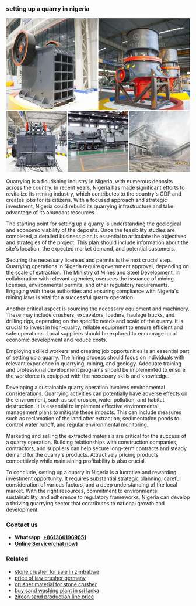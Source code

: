 <h3>setting up a quarry in nigeria</h3><img src='1708322991.jpg' alt=''><p>Quarrying is a flourishing industry in Nigeria, with numerous deposits across the country. In recent years, Nigeria has made significant efforts to revitalize its mining industry, which contributes to the country's GDP and creates jobs for its citizens. With a focused approach and strategic investment, Nigeria could rebuild its quarrying infrastructure and take advantage of its abundant resources.</p><p>The starting point for setting up a quarry is understanding the geological and economic viability of the deposits. Once the feasibility studies are completed, a detailed business plan is essential to articulate the objectives and strategies of the project. This plan should include information about the site's location, the expected market demand, and potential customers.</p><p>Securing the necessary licenses and permits is the next crucial step. Quarrying operations in Nigeria require government approval, depending on the scale of extraction. The Ministry of Mines and Steel Development, in collaboration with relevant agencies, oversees the issuance of mining licenses, environmental permits, and other regulatory requirements. Engaging with these authorities and ensuring compliance with Nigeria's mining laws is vital for a successful quarry operation.</p><p>Another critical aspect is sourcing the necessary equipment and machinery. These may include crushers, excavators, loaders, haulage trucks, and drilling rigs, depending on the specific needs and scale of the quarry. It is crucial to invest in high-quality, reliable equipment to ensure efficient and safe operations. Local suppliers should be explored to encourage local economic development and reduce costs.</p><p>Employing skilled workers and creating job opportunities is an essential part of setting up a quarry. The hiring process should focus on individuals with relevant experience in quarrying, mining, and geology. Adequate training and professional development programs should be implemented to ensure the workforce is equipped with the necessary skills and knowledge.</p><p>Developing a sustainable quarry operation involves environmental considerations. Quarrying activities can potentially have adverse effects on the environment, such as soil erosion, water pollution, and habitat destruction. It is essential to implement effective environmental management plans to mitigate these impacts. This can include measures such as reclamation of the land after extraction, sedimentation ponds to control water runoff, and regular environmental monitoring.</p><p>Marketing and selling the extracted materials are critical for the success of a quarry operation. Building relationships with construction companies, contractors, and suppliers can help secure long-term contracts and steady demand for the quarry's products. Attractively pricing products competitively while maintaining profitability is also crucial.</p><p>To conclude, setting up a quarry in Nigeria is a lucrative and rewarding investment opportunity. It requires substantial strategic planning, careful consideration of various factors, and a deep understanding of the local market. With the right resources, commitment to environmental sustainability, and adherence to regulatory frameworks, Nigeria can develop a thriving quarrying sector that contributes to national growth and development.</p><h3>Contact us</h3><ul><li><strong>Whatsapp:&nbsp;<a href="https://wa.me/8613661969651">+8613661969651</a></strong></li><li><a href="https://swt.shibang-china.com/?git&amp;zhl&amp;setting up a quarry in nigeria"><strong>Online Service(chat now)</strong></a></li></ul><h3>Related</h3><ul><li><a href='stone crusher for sale in zimbabwe.md'>stone crusher for sale in zimbabwe</a></li><li><a href='price of jaw crusher germany.md'>price of jaw crusher germany</a></li><li><a href='crusher material for stone crusher.md'>crusher material for stone crusher</a></li><li><a href='buy sand washing plant in sri lanka.md'>buy sand washing plant in sri lanka</a></li><li><a href='zircon sand production line price.md'>zircon sand production line price</a></li></ul>